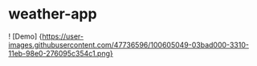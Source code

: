 ﻿# weather-app
! [Demo] {https://user-images.githubusercontent.com/47736596/100605049-03bad000-3310-11eb-98e0-276095c354c1.png}
